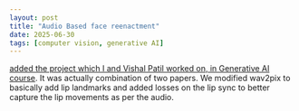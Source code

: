 ```yaml
---
layout: post
title: "Audio Based face reenactment"
date: 2025-06-30
tags: [computer vision, generative AI]
--- 
```


[added the project which I and Vishal Patil worked on, in Generative AI course](https://github.com/shwandere/wav2pix_modified.git). It was actually combination of two papers. We modified wav2pix to basically add lip landmarks and added losses on the lip sync to better capture the lip movements as per the audio. 
